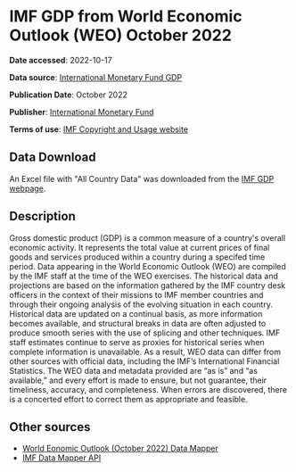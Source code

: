 # IMF GDP from World Economic Outlook (WEO) October 2022

**Date accessed**: 2022-10-17

**Data source**: [International Monetary Fund GDP](https://www.imf.org/external/datamapper/NGDPD@WEO/WEOWORLD)

**Publication Date**: October 2022

**Publisher**: [International Monetary Fund](https://www.imf.org/en/Home)

**Terms of use**: [IMF Copyright and Usage website](https://www.imf.org/external/terms.htm)

## Data Download
An Excel file with "All Country Data" was downloaded from the [IMF GDP webpage](https://www.imf.org/external/datamapper/NGDPD@WEO/WEOWORLD).

## Description
Gross domestic product (GDP) is a common measure of a country's overall economic activity. It represents the total value at current prices of final goods and services produced within a country during a specifed time period. Data appearing in the World Economic Outlook (WEO) are compiled by the IMF staff at the time of the WEO exercises. The historical data and projections are based on the information gathered by the IMF country desk officers in the context of their missions to IMF member countries and through their ongoing analysis of the evolving situation in each country. Historical data are updated on a continual basis, as more information becomes available, and structural breaks in data are often adjusted to produce smooth series with the use of splicing and other techniques. IMF staff estimates continue to serve as proxies for historical series when complete information is unavailable. As a result, WEO data can differ from other sources with official data, including the IMF’s International Financial Statistics. The WEO data and metadata provided are “as is” and “as available,” and every effort is made to ensure, but not guarantee, their timeliness, accuracy, and completeness. When errors are discovered, there is a concerted effort to correct them as appropriate and feasible.

## Other sources
- [World Eonomic Outlook (October 2022) Data Mapper](https://www.imf.org/external/datamapper/datasets/WEO)
- [IMF Data Mapper API](https://www.imf.org/external/datamapper/api/help)